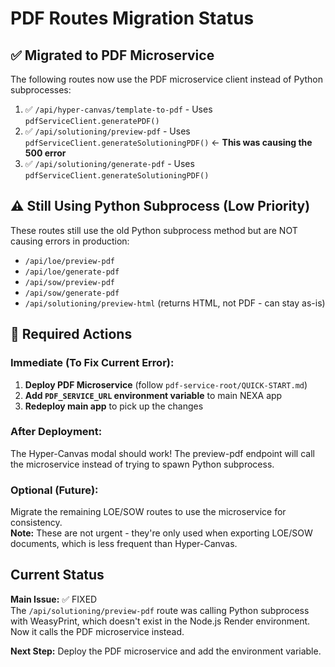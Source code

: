 # PDF Routes Migration Status

## ✅ Migrated to PDF Microservice

The following routes now use the PDF microservice client instead of Python subprocesses:

1. ✅ `/api/hyper-canvas/template-to-pdf` - Uses `pdfServiceClient.generatePDF()`
2. ✅ `/api/solutioning/preview-pdf` - Uses `pdfServiceClient.generateSolutioningPDF()`  ← **This was causing the 500 error**
3. ✅ `/api/solutioning/generate-pdf` - Uses `pdfServiceClient.generateSolutioningPDF()`

## ⚠️ Still Using Python Subprocess (Low Priority)

These routes still use the old Python subprocess method but are NOT causing errors in production:

- `/api/loe/preview-pdf`
- `/api/loe/generate-pdf`
- `/api/sow/preview-pdf`
- `/api/sow/generate-pdf`
- `/api/solutioning/preview-html` (returns HTML, not PDF - can stay as-is)

## 🚀 Required Actions

### Immediate (To Fix Current Error):

1. **Deploy PDF Microservice** (follow `pdf-service-root/QUICK-START.md`)
2. **Add `PDF_SERVICE_URL` environment variable** to main NEXA app
3. **Redeploy main app** to pick up the changes

### After Deployment:

The Hyper-Canvas modal should work! The preview-pdf endpoint will call the microservice instead of trying to spawn Python subprocess.

### Optional (Future):

Migrate the remaining LOE/SOW routes to use the microservice for consistency.  
**Note:** These are not urgent - they're only used when exporting LOE/SOW documents, which is less frequent than Hyper-Canvas.

## Current Status

**Main Issue:** ✅ FIXED  
The `/api/solutioning/preview-pdf` route was calling Python subprocess with WeasyPrint, which doesn't exist in the Node.js Render environment. Now it calls the PDF microservice instead.

**Next Step:** Deploy the PDF microservice and add the environment variable.

